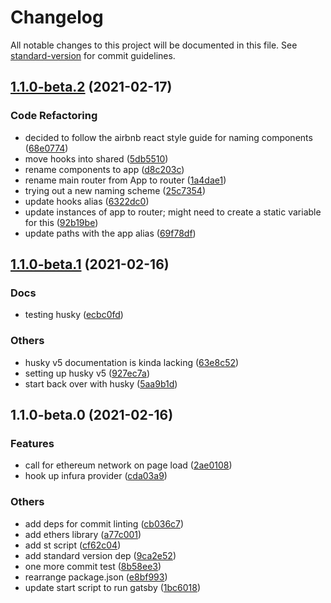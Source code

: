 # Changelog

All notable changes to this project will be documented in this file. See [standard-version](https://github.com/conventional-changelog/standard-version) for commit guidelines.

## [1.1.0-beta.2](https://github.com/gatsbyjs/gatsby-starter-default/compare/v1.1.0-beta.1...v1.1.0-beta.2) (2021-02-17)


### Code Refactoring

* decided to follow the airbnb react style guide for naming components ([68e0774](https://github.com/gatsbyjs/gatsby-starter-default/commit/68e0774cdd67967d0590f036994441d9dba45f36))
* move hooks into shared ([5db5510](https://github.com/gatsbyjs/gatsby-starter-default/commit/5db5510eba7104e139c37c2fd04b7bee1e62e9f8))
* rename components to app ([d8c203c](https://github.com/gatsbyjs/gatsby-starter-default/commit/d8c203cb45e767a2a5910d2bf4ab0f5a54d6ee97))
* rename main router from App to router ([1a4dae1](https://github.com/gatsbyjs/gatsby-starter-default/commit/1a4dae10b14f4a5d1b49e8e409b8f4622d68b712))
* trying out a new naming scheme ([25c7354](https://github.com/gatsbyjs/gatsby-starter-default/commit/25c73546de04814ce4a85bfde35537ac68986723))
* update hooks alias ([6322dc0](https://github.com/gatsbyjs/gatsby-starter-default/commit/6322dc056ebc9b562f77230ae2af654b9c3b65a5))
* update instances of app to router; might need to create a static variable for this ([92b19be](https://github.com/gatsbyjs/gatsby-starter-default/commit/92b19be11bf9a1a3e39fc3d6d5c0afcc76a02940))
* update paths with the app alias ([69f78df](https://github.com/gatsbyjs/gatsby-starter-default/commit/69f78df510dee5a738b2c5a6ae97c59e68f06933))

## [1.1.0-beta.1](https://github.com/gatsbyjs/gatsby-starter-default/compare/v1.1.0-beta.0...v1.1.0-beta.1) (2021-02-16)


### Docs

* testing husky ([ecbc0fd](https://github.com/gatsbyjs/gatsby-starter-default/commit/ecbc0fd2db0d5aad9d1fac9efb323d5c353abd89))


### Others

* husky v5 documentation is kinda lacking ([63e8c52](https://github.com/gatsbyjs/gatsby-starter-default/commit/63e8c5211b0856c0fdb1ced915da58ba1ad73451))
* setting up husky v5 ([927ec7a](https://github.com/gatsbyjs/gatsby-starter-default/commit/927ec7a78f2620f82940da239a4ceeabb38ad05e))
* start back over with husky ([5aa9b1d](https://github.com/gatsbyjs/gatsby-starter-default/commit/5aa9b1dbca97fc4e67ffc5818465a41b9e24d581))

## 1.1.0-beta.0 (2021-02-16)


### Features

* call for ethereum network on page load ([2ae0108](https://github.com/gatsbyjs/gatsby-starter-default/commit/2ae010878f60b6b3aa5f21bac69e52913554d2ac))
* hook up infura provider ([cda03a9](https://github.com/gatsbyjs/gatsby-starter-default/commit/cda03a9de61f7f7b9c67d43c2020a3de0cbad9e1))


### Others

* add deps for commit linting ([cb036c7](https://github.com/gatsbyjs/gatsby-starter-default/commit/cb036c73ccc27dfba1247616b6c93f99c2d897d2))
* add ethers library ([a77c001](https://github.com/gatsbyjs/gatsby-starter-default/commit/a77c001a773b6fc7911e475332a983665cd96dbd))
* add st script ([cf62c04](https://github.com/gatsbyjs/gatsby-starter-default/commit/cf62c0470385fcd9cd2b11142e6c29cb6da1aa3a))
* add standard version dep ([9ca2e52](https://github.com/gatsbyjs/gatsby-starter-default/commit/9ca2e52e2b2d917b8cb16644b4068b31e1ea1817))
* one more commit test ([8b58ee3](https://github.com/gatsbyjs/gatsby-starter-default/commit/8b58ee3f0228ad223a8c8860b9fa149f05232141))
* rearrange package.json ([e8bf993](https://github.com/gatsbyjs/gatsby-starter-default/commit/e8bf99390b9a07496148c00b22f3233cd4f2d0df))
* update start script to run gatsby ([1bc6018](https://github.com/gatsbyjs/gatsby-starter-default/commit/1bc60185720714ee4b1c54ab23a0d363ad1b44b6))
